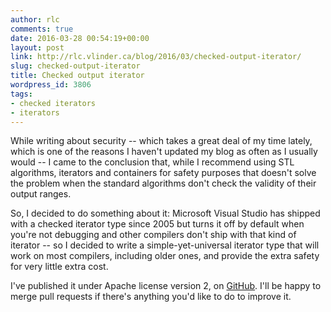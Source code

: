```yaml
---
author: rlc
comments: true
date: 2016-03-28 00:54:19+00:00
layout: post
link: http://rlc.vlinder.ca/blog/2016/03/checked-output-iterator/
slug: checked-output-iterator
title: Checked output iterator
wordpress_id: 3806
tags:
- checked iterators
- iterators
---
```


While writing about security -- which takes a great deal of my time lately, which is one of the reasons I haven't updated my blog as often as I usually would -- I came to the conclusion that, while I recommend using STL algorithms, iterators and containers for safety purposes that doesn't solve the problem when the standard algorithms don't check the validity of their output ranges.
<!-- more -->
So, I decided to do something about it: Microsoft Visual Studio has shipped with a checked iterator type since 2005 but turns it off by default when you're not debugging and other compilers don't ship with that kind of iterator -- so I decided to write a simple-yet-universal iterator type that will work on most compilers, including older ones, and provide the extra safety for very little extra cost.

I've published it under Apache license version 2, on [GitHub](https://github.com/blytkerchan/checkediterator). I'll be happy to merge pull requests if there's anything you'd like to do to improve it.
